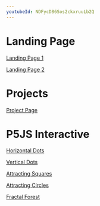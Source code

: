 ```yaml
---
youtubeId: NDFycD86Sos2ckxruuLb2Q
---
```


# Landing Page

[Landing Page 1](landing_page1/index.html)

[Landing Page 2](landing_page2/index.html)

# Projects
[Project Page](project_page/index.html)

<!--
# Speculator
https://youtu.be/0rV7fUfOdP0 
{% include youtubePlayer.html id=page.youtubeId %}

# Explorator
![Explorator clapper](/images/explorator_clapper_actuator.jpeg)
Format: ![Alt Text](url) -->

# P5JS Interactive
[Horizontal Dots](p5js/horizontal_dots/index.html)

[Vertical Dots](p5js/vertical_dots/index.html)

[Attracting Squares](p5js/attracting_squares/index.html)

[Attracting Circles](p5js/attracting_circles/index.html)

[Fractal Forest](p5js/fractals/index.html)
